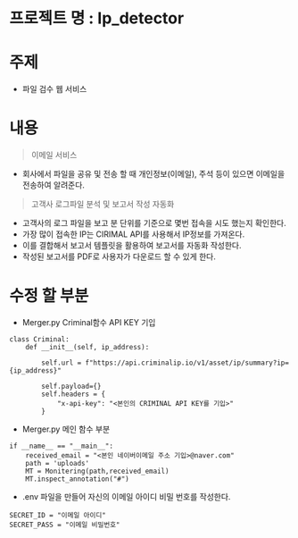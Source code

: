 # 프로젝트 명 : Ip_detector 

# 주제
- 파일 검수 웹 서비스

# 내용
> 이메일 서비스
-  회사에서 파일을 공유 및 전송 할 때 개인정보(이메일), 주석 등이 있으면 이메일을 전송하여 알려준다.

> 고객사 로그파일 분석 및 보고서 작성 자동화
- 고객사의 로그 파일을 보고 분 단위를 기준으로 몇번 접속을 시도 했는지 확인한다.
- 가장 많이 접속한 IP는 CIRIMAL API를 사용해서 IP정보를 가져온다.
- 이를 결합해서 보고서 템플릿을 활용하여 보고서를 자동화 작성한다.
- 작성된 보고서를 PDF로 사용자가 다운로드 할 수 있게 한다.

# 수정 할 부분
- Merger.py Criminal함수  API KEY 기입
``` 
class Criminal:
    def __init__(self, ip_address):
        
        self.url = f"https://api.criminalip.io/v1/asset/ip/summary?ip={ip_address}"

        self.payload={}
        self.headers = {
            "x-api-key": "<본인의 CRIMINAL API KEY를 기입>"
        }
```

- Merger.py 메인 함수 부분
```
if __name__ == "__main__":
    received_email = "<본인 네이버이메일 주소 기입>@naver.com"
    path = 'uploads'
    MT = Monitering(path,received_email)
    MT.inspect_annotation("#")
```

- .env 파일을 만들어 자신의 이메일 아이디 비밀 번호를 작성한다.
```
SECRET_ID = "이메일 아이디"
SECRET_PASS = "이메일 비밀번호"
```
